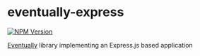 # eventually-express

[![NPM Version](https://img.shields.io/npm/v/@rotorsoft/eventually-express.svg)](https://www.npmjs.com/package/@rotorsoft/eventually-express)

[Eventually](../../README.md) library implementing an Express.js based application
